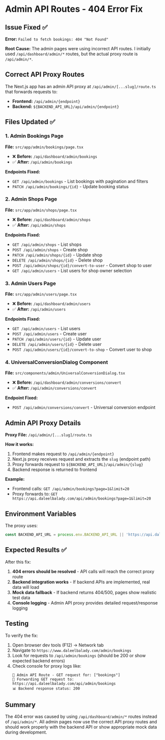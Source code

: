 # Admin API Routes - 404 Error Fix

## Issue Fixed ✅
**Error:** `Failed to fetch bookings: 404 "Not Found"`

**Root Cause:** 
The admin pages were using incorrect API routes. I initially used `/api/dashboard/admin/*` routes, but the actual proxy route is `/api/admin/*`.

## Correct API Proxy Routes

The Next.js app has an admin API proxy at `/api/admin/[...slug]/route.ts` that forwards requests to:
- **Frontend:** `/api/admin/{endpoint}` 
- **Backend:** `${BACKEND_API_URL}/api/admin/{endpoint}`

## Files Updated ✅

### 1. Admin Bookings Page
**File:** `src/app/admin/bookings/page.tsx`
- ❌ **Before:** `/api/dashboard/admin/bookings`
- ✅ **After:** `/api/admin/bookings`

**Endpoints Fixed:**
- `GET /api/admin/bookings` - List bookings with pagination and filters
- `PATCH /api/admin/bookings/{id}` - Update booking status

### 2. Admin Shops Page
**File:** `src/app/admin/shops/page.tsx`
- ❌ **Before:** `/api/dashboard/admin/shops`
- ✅ **After:** `/api/admin/shops`

**Endpoints Fixed:**
- `GET /api/admin/shops` - List shops
- `POST /api/admin/shops` - Create shop
- `PATCH /api/admin/shops/{id}` - Update shop
- `DELETE /api/admin/shops/{id}` - Delete shop
- `POST /api/admin/shops/{id}/convert-to-user` - Convert shop to user
- `GET /api/admin/users` - List users for shop owner selection

### 3. Admin Users Page
**File:** `src/app/admin/users/page.tsx`
- ❌ **Before:** `/api/dashboard/admin/users`
- ✅ **After:** `/api/admin/users`

**Endpoints Fixed:**
- `GET /api/admin/users` - List users
- `POST /api/admin/users` - Create user
- `PATCH /api/admin/users/{id}` - Update user
- `DELETE /api/admin/users/{id}` - Delete user
- `POST /api/admin/users/{id}/convert-to-shop` - Convert user to shop

### 4. UniversalConversionDialog Component
**File:** `src/components/admin/UniversalConversionDialog.tsx`
- ❌ **Before:** `/api/dashboard/admin/conversions/convert`
- ✅ **After:** `/api/admin/conversions/convert`

**Endpoint Fixed:**
- `POST /api/admin/conversions/convert` - Universal conversion endpoint

## Admin API Proxy Details

**Proxy File:** `/api/admin/[...slug]/route.ts`

**How it works:**
1. Frontend makes request to `/api/admin/{endpoint}`
2. Next.js proxy receives request and extracts the `slug` (endpoint path)
3. Proxy forwards request to `${BACKEND_API_URL}/api/admin/{slug}`
4. Backend response is returned to frontend

**Example:**
- Frontend calls: `GET /api/admin/bookings?page=1&limit=20`
- Proxy forwards to: `GET https://api.daleelbalady.com/api/admin/bookings?page=1&limit=20`

## Environment Variables

The proxy uses:
```javascript
const BACKEND_API_URL = process.env.BACKEND_API_URL || 'https://api.daleelbalady.com';
```

## Expected Results ✅

After this fix:
1. **404 errors should be resolved** - API calls will reach the correct proxy route
2. **Backend integration works** - If backend APIs are implemented, real data will load
3. **Mock data fallback** - If backend returns 404/500, pages show realistic test data
4. **Console logging** - Admin API proxy provides detailed request/response logging

## Testing

To verify the fix:
1. Open browser dev tools (F12) → Network tab
2. Navigate to `https://www.daleelbalady.com/admin/bookings`
3. Look for requests to `/api/admin/bookings` (should be 200 or show expected backend errors)
4. Check console for proxy logs like:
   ```
   🔧 Admin API Route - GET request for: ["bookings"]
   🔗 Forwarding GET request to: https://api.daleelbalady.com/api/admin/bookings
   📊 Backend response status: 200
   ```

## Summary

The 404 error was caused by using `/api/dashboard/admin/*` routes instead of `/api/admin/*`. All admin pages now use the correct API proxy routes and should work properly with the backend API or show appropriate mock data during development.
